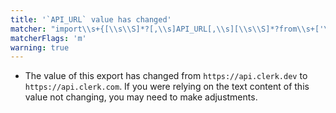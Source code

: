 ```yaml
---
title: '`API_URL` value has changed'
matcher: "import\\s+{[\\s\\S]*?[,\\s]API_URL[,\\s][\\s\\S]*?from\\s+['\"]@clerk\\/clerk-react[\\s\\S]*?['\"]"
matcherFlags: 'm'
warning: true
---
```


- The value of this export has changed from `https://api.clerk.dev` to `https://api.clerk.com`. If you were relying on the text content of this value not changing, you may need to make adjustments.
